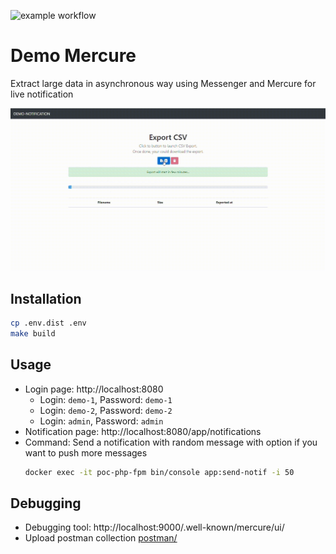 ![example workflow](https://github.com/sfinx13/poc-mercure-messenger/actions/workflows/ci.yaml/badge.svg)

# Demo Mercure

Extract large data in asynchronous way using Messenger and Mercure for live notification

![Screenshoot](doc/demo_mercure_messenger.gif)

## Installation

```bash
cp .env.dist .env
make build
```

## Usage

* Login page: http://localhost:8080
    * Login: `demo-1`, Password: `demo-1`
    * Login: `demo-2`, Password: `demo-2`
    * Login: `admin`, Password: `admin`
* Notification page: http://localhost:8080/app/notifications
* Command: Send a notification with random message with option if you want to push more messages
    ```bash
    docker exec -it poc-php-fpm bin/console app:send-notif -i 50
    ```

## Debugging

* Debugging tool: http://localhost:9000/.well-known/mercure/ui/
* Upload postman collection [postman/](postman/)
